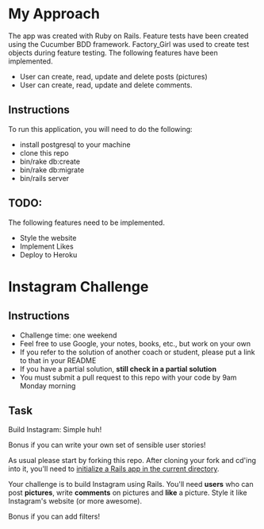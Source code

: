 My Approach
===========

The app was created with Ruby on Rails. Feature tests have been created using the Cucumber BDD framework. Factory_Girl was used to create test objects during feature testing. The following features have been implemented.

* User can create, read, update and delete posts (pictures)
* User can create, read, update and delete comments.

Instructions
------------

To run this application, you will need to do the following:

* install postgresql to your machine
* clone this repo
* bin/rake db:create
* bin/rake db:migrate
* bin/rails server

TODO:
-----

The following features need to be implemented.

* Style the website
* Implement Likes
* Deploy to Heroku

Instagram Challenge
===================

Instructions
-------
* Challenge time: one weekend
* Feel free to use Google, your notes, books, etc., but work on your own
* If you refer to the solution of another coach or student, please put a link to that in your README
* If you have a partial solution, **still check in a partial solution**
* You must submit a pull request to this repo with your code by 9am Monday morning

Task
-----

Build Instagram: Simple huh!

Bonus if you can write your own set of sensible user stories!

As usual please start by forking this repo. After cloning your fork and cd'ing into it, you'll need to [initialize a Rails app in the current directory](http://blog.jasonmeridth.com/posts/create-rails-application-in-current-directory/).

Your challenge is to build Instagram using Rails. You'll need **users** who can post **pictures**, write **comments** on pictures and **like** a picture. Style it like Instagram's website (or more awesome).

Bonus if you can add filters!
